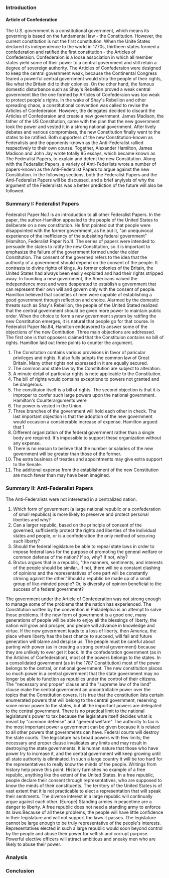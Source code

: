 ### Introduction

#### Article of Confederation

The U.S. government is a constitutional government, which means its governing is based on the fundamental law - the Constitution. However, the current constitution is not the first constitution. When the Unite States declared its independence to the world in 1770s, thirtheen states formed a confederation and ratified the first constitution - the Articles of Confederaion.
Confederaion is a loose association in which all member states yield some of their power to a central government and still retain a degree of sovereign authority. The Articles of Confederaion were designed to keep the central government weak, because the Continental Congress feared a powerful central government would strip the people of their rights, like what the Britain did to their colonies. On the other hand, the famous domestic disturbance such as Shay's Rebellion proved a weak central government like the one formed by Articles of Confederaion was too weak to protect people's rights.
In the wake of Shay's Rebellion and other spreading chaos, a constitutional convention was called to revise the Articles of Confederaion. However, the delegates decided to discard the Articles of Confederaion and create a new government. James Madison, the father of the US Constitution, came with the plan that the new government took the power and vested it in a strong national government. After lively debates and various compromises, the new Constitution finally went to the states to be ratified. Both supporters of the new Constitution-known as Federalists and the opponents-known as the Anti-Federalist rallied respectively to their own course. Together, Alexander Hamilton, James Madison and John Jay wrote totally 85 essays, which became known as The Federalist Papers, to explain and defent the new Constitution. Along with the Federalist Papers, a variety of Anti-Federlists wrote a number of papers-known as the Anti-Federalist Papers to argue against the new Constitution. In the following sections, both the Federalist Papers and the Anti-Federalist Papers will be discussed, and a brief anylysis of why the argument of the Federalists was a better prediction of the future will also be followed.

### Summary I: Federalist Papers
Federalist Paper No.1 is an introduction to all other Federalist Papers. In the paper, the author-Hamilton appealed to the people of the United States to deliberate on a new constitution. He first pointed out that people were disappointed with the former government, as he put it, "an unequivocal experience of the inefficiency of the subsisting federal government" (Hamilton, Federalist Paper No.1). The series of papers were intended to persuade the states to ratify the new Constitution, so it is important to emphasize the failure of the government formed under the older Constitution.
The consent of the governed refers to the idea that the authority of a government should depend on the consent of the people. It contrasts to divine rights of kings. As former colonies of the Britain, the United States had always been easily exploited and had their rights stripped away. In founding a new government, the Americans valued the independence most and were desperated to establish a government that can represent their own will and govern only with the consent of people.
Hamilton believed that societies of men were capable of establishing a good government through reflection and choice. Alarmed by the domestic threats such as Shay's Rebellion, the people of the United Stated realized that the central government should be given more power to maintain public order. When the choice to form a new government system by ratifing the new Constitution emerges, it is natural that people go for that course.
In Federalist Paper No.84, Hamilton endeavored to answer some of the objections of the new Contitution. Three main objections are addressed. The first one is that opposers claimed that the Constituion contains no bill of rights. Hamilton laid out three points to counter the argument.
1. The Consitution contains various provisions in favor of paricular privileges and rights. It also fully adopts the common law of Great Britain. Many other rights not expressed in it are equally secured.
2. The common and state law by the Constitution are subject to alteration.
3. A minute detail of particular rights is note applicable to the Constitution.
4. The bill of rights would contains exceptions to powers not granted and be dangerous.
5. The constituion itself is a bill of rights.
The second objection is that it is improper to confer such large powers upon the national government. Hamilton's Counterarguments were
1. The power is vested in the Union.
2. Three branches of the government will hold each other in check.
The last important objection is that the adoption of the new government would occasion a considerable increase of expense. Hamilton argued that 1
1. Different organization of the federal government rather than a single body are required. It's impossible to support these organization without any expense.
2. There is no reason to believe that the number or salaries of the new government will be greater than those of the former.
3. The extra business of treaties and appointments may give extra support to the Senate.
4. The additonal expense from the establishment of the new Constitution are much fewer than may have been imagined.

### Summary II: Anti-Federalist Papers
The Anti-Federalists were not interested in a centralized nation.
1. Which form of government (a large national republic or a confederation of small republics) is more likely to preserve and protect personal liberties and why?
2. Can a larger republic, based on the principle of consent of the governed, sufficiently protect the rights and liberties of the individual states and people, or is a confederation the only method of securing such liberty?
3. Should the federal legislature be able to repeal state laws in order to impose federal laws for the purpose of promoting the general welfare or common defense of the nation? If so, why? If not, why?
4. Brutus argues that in a republic, "the manners, sentiments, and interests of the people should be similar…if not, there will be a constant clashing of opinions and the representatives of one part will be constantly striving against the other."Should a republic be made up of a small group of like-minded people? Or, is diversity of opinion beneficial to the success of a federal government?



The government under the Article of Confederation was not strong enough to manage some of the problems that the nation has experienced.
The Constitution written by the convention in Philadelphia is an attempt to solve those problems.
If the new form of government is a good one, many generations of people will be able to enjoy all the blessings of liberty, the nation will grow and prosper, and people will advance in knowledge and virtue.
If the new government leads to a loss of liberty, then America, the place where liberty has the best chance to succeed, will fail and future generation will blame and despise us.
The people must be careful about parting with power  (as in creating a strong central government) because they are unlikely to ever get it back.
In the confederation government (as in the Articles of Confederation), most of the powers belongs to the states. In a consolidated government (as in the 1787 Constitution) most of the power belongs to the central, or national government.
The new constitution places so much power in a central government that the state government may no longer be able to function as republics under the control of their citizens.
The "necessary and proper" clause and the "supreme law of the land" clause make the central government an uncontrollable power over the topics that the Constitution covers.
It is true that the constitution lists certain enumerated powers that will belong to the central government, reserving some minor power to the states, but all the important powers are delegated to the central government.
There is no practical limit to the national legislature's power to tax because the legislature itself decides what is meant by "common defense" and "general welfare"
The authority to tax is the most important power a government can be given because it is related to all other powers that governments can have.
 Federal courts will destroy the state courts.
 The legislature has broad powers with few limits; the necessary and proper clause invalidates any limits and may result in destroying the state governments.
 It is human nature that those who have power try to increase it, and the central government will keep growing until all state authority is eliminated.
In such a large country it will be too hard for the representatives to really know the minds of the people. Writings from history help prove this point.
 History furnishes no example of a free republic, anything like the extent of the United States.
 In a free republic, people declare their consent through representatives, who are supposed to know the minds of their constituents.
 The territory of the United States is of vast extent that it is not practicable to elect a representation that will speak their sentiments.
 The diverse interest in a large republic will continually argue against each other.
 (Europe) Standing armies in peacetime are a danger to liberty.
 A free republic does not need a standing army to enforce its laws.Because of all these problems, the people will have little confidence in their legislature and will not support the laws it passes.
 The legislature cannot be large enough to be truly representative of the people's interests.
 Representatives elected in such a large republic would soon beyond control by the people and abuse their power for selfish and corrupt purpose.
Powerful elective officers will attract ambitious and sneaky men who are likely to abuse their power.


### Analysis

### Conclusion
